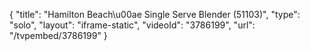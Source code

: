 {
    "title": "Hamilton Beach\u00ae Single Serve Blender (51103)",
    "type": "solo",
    "layout": "iframe-static",
    "videoId": "3786199",
    "url": "\/tvpembed\/3786199"
}